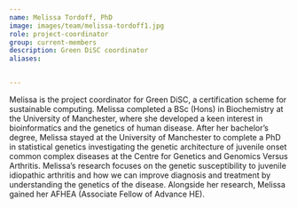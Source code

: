 ```yaml
---
name: Melissa Tordoff, PhD
image: images/team/melissa-tordoff1.jpg
role: project-coordinator
group: current-members
description: Green DiSC coordinator
aliases:


---
```


Melissa is the project coordinator for Green DiSC, a certification scheme for sustainable computing. Melissa completed a BSc (Hons) in Biochemistry at the University of Manchester, where she developed a keen interest in bioinformatics and the genetics of human disease. After her bachelor’s degree, Melissa stayed at the University of Manchester to complete a PhD in statistical genetics investigating the genetic architecture of juvenile onset common complex diseases at the Centre for Genetics and Genomics Versus Arthritis. Melissa’s research focuses on the genetic susceptibility to juvenile idiopathic arthritis and how we can improve diagnosis and treatment by understanding the genetics of the disease. Alongside her research, Melissa gained her AFHEA (Associate Fellow of Advance HE).  
